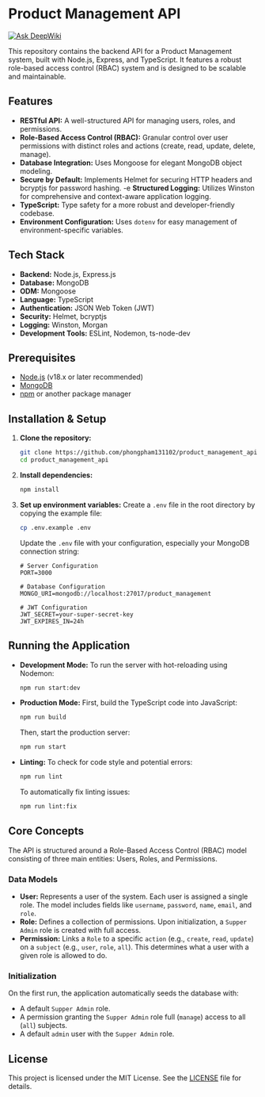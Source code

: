 # Product Management API
[![Ask DeepWiki](https://devin.ai/assets/askdeepwiki.png)](https://deepwiki.com/PhongPham131102/product_management_api)

This repository contains the backend API for a Product Management system, built with Node.js, Express, and TypeScript. It features a robust role-based access control (RBAC) system and is designed to be scalable and maintainable.

## Features

-   **RESTful API:** A well-structured API for managing users, roles, and permissions.
-   **Role-Based Access Control (RBAC):** Granular control over user permissions with distinct roles and actions (create, read, update, delete, manage).
-   **Database Integration:** Uses Mongoose for elegant MongoDB object modeling.
-   **Secure by Default:** Implements Helmet for securing HTTP headers and bcryptjs for password hashing.
-e   **Structured Logging:** Utilizes Winston for comprehensive and context-aware application logging.
-   **TypeScript:** Type safety for a more robust and developer-friendly codebase.
-   **Environment Configuration:** Uses `dotenv` for easy management of environment-specific variables.

## Tech Stack

-   **Backend:** Node.js, Express.js
-   **Database:** MongoDB
-   **ODM:** Mongoose
-   **Language:** TypeScript
-   **Authentication:** JSON Web Token (JWT)
-   **Security:** Helmet, bcryptjs
-   **Logging:** Winston, Morgan
-   **Development Tools:** ESLint, Nodemon, ts-node-dev

## Prerequisites

-   [Node.js](https://nodejs.org/) (v18.x or later recommended)
-   [MongoDB](https://www.mongodb.com/)
-   [npm](https://www.npmjs.com/) or another package manager

## Installation & Setup

1.  **Clone the repository:**
    ```sh
    git clone https://github.com/phongpham131102/product_management_api.git
    cd product_management_api
    ```

2.  **Install dependencies:**
    ```sh
    npm install
    ```

3.  **Set up environment variables:**
    Create a `.env` file in the root directory by copying the example file:
    ```sh
    cp .env.example .env
    ```
    Update the `.env` file with your configuration, especially your MongoDB connection string:
    ```
    # Server Configuration
    PORT=3000

    # Database Configuration
    MONGO_URI=mongodb://localhost:27017/product_management

    # JWT Configuration
    JWT_SECRET=your-super-secret-key
    JWT_EXPIRES_IN=24h
    ```

## Running the Application

-   **Development Mode:**
    To run the server with hot-reloading using Nodemon:
    ```sh
    npm run start:dev
    ```

-   **Production Mode:**
    First, build the TypeScript code into JavaScript:
    ```sh
    npm run build
    ```
    Then, start the production server:
    ```sh
    npm run start
    ```

-   **Linting:**
    To check for code style and potential errors:
    ```sh
    npm run lint
    ```
    To automatically fix linting issues:
    ```sh
    npm run lint:fix
    ```

## Core Concepts

The API is structured around a Role-Based Access Control (RBAC) model consisting of three main entities: Users, Roles, and Permissions.

### Data Models

-   **User:** Represents a user of the system. Each user is assigned a single role. The model includes fields like `username`, `password`, `name`, `email`, and `role`.
-   **Role:** Defines a collection of permissions. Upon initialization, a `Supper Admin` role is created with full access.
-   **Permission:** Links a `Role` to a specific `action` (e.g., `create`, `read`, `update`) on a `subject` (e.g., `user`, `role`, `all`). This determines what a user with a given role is allowed to do.

### Initialization

On the first run, the application automatically seeds the database with:
-   A default `Supper Admin` role.
-   A permission granting the `Supper Admin` role full (`manage`) access to all (`all`) subjects.
-   A default `admin` user with the `Supper Admin` role.

## License

This project is licensed under the MIT License. See the [LICENSE](LICENSE) file for details.